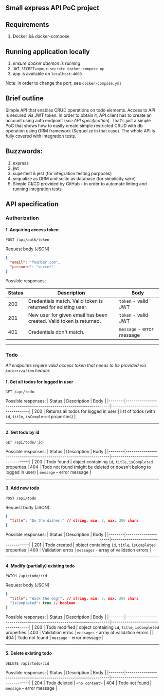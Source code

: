 ## Small express API PoC project


## Requirements
1. Docker && docker-compose
## Running application locally
1. _ensure docker daemon is running_
1. `JWT_SECRET=<your-secret> docker-compose up`
1. app is available on `localhost:4000`

Note: in order to change the port, see `docker-compose.yml`

## Brief outline
Simple API that enables CRUD operations on todo elements. Access to API is secured via JWT token. In order to obtain it, API client has to create an account using auth endpoint (_see API specification_). That's just a simple PoC that shows how to easily create simple restricted CRUD with db operation using ORM framework (Sequelize in that case). The whole API is fully covered with integration tests.

## Buzzwords:
1. express
1. jwt
1. supertest & jest (for integration testing purposes)
1. sequalize as ORM and sqlite as database (for simplicity sake)
1. Simple CI/CD provided by GitHub - in order to automate linting and running integration tests


## API specification

### Authorization

#### 1. Acquiring access token

`POST /api/auth/token`

Request body (JSON):
```json
{
  "email": "foo@bar.com",
  "password": "secret"
}
```

Possible responses:

| Status | Description                                                         | Body                               |
|--------|---------------------------------------------------------------------|------------------------------------|
| 200    | Credentials match. Valid token is returned for existing user.       | `token` - valid JWT        |
| 201    | New user for given email has been created. Valid token is returned. | `token` - valid JWT        |
| 401    | Credentials don't match.                                            | `message` - error message |

---

### Todo

_All endpoints require valid access token that needs to be provided via `Authorization` header._
#### 1. Get all todos for logged in user


`GET /api/todo`

Possible responses:
| Status | Description                                                         | Body                               |
|--------|---------------------------------------------------------------------|------------------------------------|
| 200    | Returns all todos for logged in user       | list of todos (with `id`, `title`, `isCompleted` properties)       |

---

#### 2. Get todo by id

`GET /api/todo/:id`

Possible responses:
| Status | Description                                                         | Body                               |
|--------|---------------------------------------------------------------------|------------------------------------|
| 200    | Todo found        | object containing `id`, `title`, `isCompleted` properties
| 404    | Todo not found (might be deleted or doesn't belong to logged in user)       | `message` - error message      |

---

#### 3. Add new todo

`POST /api/todo`

Request body (JSON):
```json
{
  "title": "Do the dishes!" // string, min: 3, max: 300 chars
}
```

Possible responses:
| Status | Description                                                         | Body                               |
|--------|---------------------------------------------------------------------|------------------------------------|
| 201    | Todo created        | object containing `id`, `title`, `isCompleted` properties
| 400    | Validation erros       | `messages` - array of validation errors      |

---

#### 4. Modify (partially) existing todo

`PATCH /api/todo/:id`

Request body (JSON):
```json
{
  "title": "Walk the dog!", // string, min: 3, max: 300 chars
  "isCompleted": true // boolean
}
```

Possible responses:
| Status | Description                                                         | Body                               |
|--------|---------------------------------------------------------------------|------------------------------------|
| 200    | Todo modified        | object containing `id`, `title`, `isCompleted` properties
| 400    | Validation erros       | `messages` - array of validation errors      |
| 404    | Todo not found       | `message` - error message      |

---

#### 5. Delete existing todo

`DELETE /api/todo/:id`

Possible responses:
| Status | Description                                                         | Body                               |
|--------|---------------------------------------------------------------------|------------------------------------|
| 204    | Todo deleted        | `<no content>`
| 404    | Todo not found       | `message` - error message      |


